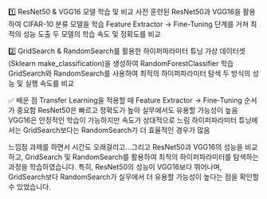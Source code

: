 1️⃣ ResNet50 & VGG16 모델 학습 및 비교
사전 훈련된 ResNet50과 VGG16을 활용하여 CIFAR-10 분류 모델을 학습
Feature Extractor → Fine-Tuning 단계를 거쳐 최적의 성능 도출
두 모델의 학습 속도 및 정확도를 비교

2️⃣ GridSearch & RandomSearch를 활용한 하이퍼파라미터 튜닝
가상 데이터셋(Sklearn make_classification)을 생성하여 RandomForestClassifier 학습
GridSearch와 RandomSearch를 사용하여 최적의 하이퍼파라미터 탐색
두 방식의 성능 및 실행 속도를 비교

✅ 배운 점
Transfer Learning을 적용할 때 Feature Extractor → Fine-Tuning 순서가 중요함
ResNet50은 빠르고 정확도가 높아 실무에서도 유용할 가능성이 높음
VGG16은 안정적인 학습이 가능하지만 속도가 상대적으로 느림
하이퍼파라미터 튜닝에서는 GridSearch보다는 RandomSearch가 더 효율적인 경우가 많음

느낌점
과제를 하면서 시간도 오래걸리고...그리고 ResNet50과 VGG16의 성능을 비교하고, GridSearch 및 RandomSearch를 활용하여 최적의 하이퍼파라미터를 탐색하는 과정을 학습하였습니다.
특히, ResNet50의 성능이 VGG16보다 뛰어나며, GridSearch보다 RandomSearch가 실무에서 더 유용할 가능성이 높다는 점을 확인할 수 있었습니다.

